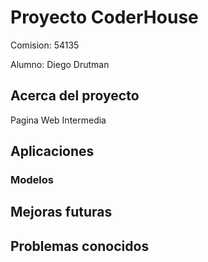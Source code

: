 # Proyecto CoderHouse

Comision: 54135

Alumno: Diego Drutman

## Acerca del proyecto

Pagina Web Intermedia

## Aplicaciones

### Modelos

## Mejoras futuras

## Problemas conocidos
